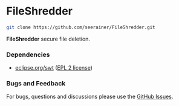 # FileShredder

~~~ sh
git clone https://github.com/seerainer/FileShredder.git
~~~

**FileShredder** secure file deletion.

### Dependencies

- [eclipse.org/swt](https://www.eclipse.org/swt/) ([EPL 2 license](https://www.eclipse.org/legal/epl-2.0/))

### Bugs and Feedback

For bugs, questions and discussions please use the [GitHub Issues](https://github.com/seerainer/FileShredder/issues).
